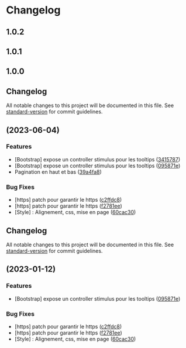 # Changelog

## 1.0.2

## 1.0.1

## 1.0.0

## Changelog

All notable changes to this project will be documented in this file. See [standard-version](https://github.com/conventional-changelog/standard-version) for commit guidelines.

##  (2023-06-04)


### Features

* [Bootstrap] expose un controller stimulus pour les tooltips ([3415787](https://github.com/Dannebicque/TableBundle/commit/3415787b2b32f6ffe7b9e33badada62be8d7a407))
* [Bootstrap] expose un controller stimulus pour les tooltips ([095871e](https://github.com/Dannebicque/TableBundle/commit/095871e634a472821d98178084607f6103b31326))
* Pagination en haut et bas ([39a4fa8](https://github.com/Dannebicque/TableBundle/commit/39a4fa872f3abde3badb040862124b796fe199ed))


### Bug Fixes

* [https] patch pour garantir le https ([c2ffdc8](https://github.com/Dannebicque/TableBundle/commit/c2ffdc80d3ad49c0af97bce0cfd5c7cf80765fc8))
* [https] patch pour garantir le https ([f2781ee](https://github.com/Dannebicque/TableBundle/commit/f2781eed24885c3369187c4e25203137976c076f))
* [Style] : Alignement, css, mise en page ([60cac30](https://github.com/Dannebicque/TableBundle/commit/60cac308a7bd14a6ff872eb0a7de280947252a62))

## Changelog

All notable changes to this project will be documented in this file. See [standard-version](https://github.com/conventional-changelog/standard-version) for commit guidelines.

##  (2023-01-12)


### Features

* [Bootstrap] expose un controller stimulus pour les tooltips ([095871e](https://github.com/Dannebicque/TableBundle/commit/095871e634a472821d98178084607f6103b31326))


### Bug Fixes

* [https] patch pour garantir le https ([c2ffdc8](https://github.com/Dannebicque/TableBundle/commit/c2ffdc80d3ad49c0af97bce0cfd5c7cf80765fc8))
* [https] patch pour garantir le https ([f2781ee](https://github.com/Dannebicque/TableBundle/commit/f2781eed24885c3369187c4e25203137976c076f))
* [Style] : Alignement, css, mise en page ([60cac30](https://github.com/Dannebicque/TableBundle/commit/60cac308a7bd14a6ff872eb0a7de280947252a62))
